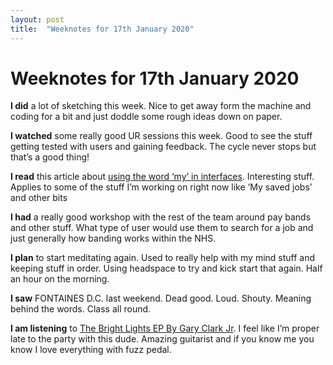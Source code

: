 ```yaml
---
layout: post
title:  "Weeknotes for 17th January 2020"
---
```


# Weeknotes for 17th January 2020


**I did** a lot of sketching this week. Nice to get away form the machine and coding for a bit and just doddle some rough ideas down on paper.

**I watched** some really good UR sessions this week. Good to see the stuff getting tested with users and gaining feedback. The cycle never stops but that’s a good thing!

**I read** this article about [using the word ‘my’ in interfaces](https://medium.com/@jsaito/is-this-my-interface-or-yours-b09a7a795256). Interesting stuff. Applies to some of the stuff I’m working on right now like ‘My saved jobs’ and other bits

**I had** a really good workshop with the rest of the team around pay bands and other stuff. What type of user would use them to search for a job and just generally how banding works within the NHS.

**I plan** to start meditating again. Used to really help with my mind stuff and keeping stuff in order. Using headspace to try and kick start that again. Half an hour on the morning.

**I saw** FONTAINES D.C. last weekend. Dead good. Loud. Shouty. Meaning behind the words. Class all round.


**I am listening** to [The Bright Lights EP By Gary Clark Jr](https://open.spotify.com/album/4KTVPkJdjNjQtP8J6S67sG?si=u2cAH64hSKmt_sZoZE5wbQ). I feel like I’m proper late to the party with this dude. Amazing guitarist and if you know me you know I love everything with fuzz pedal.
